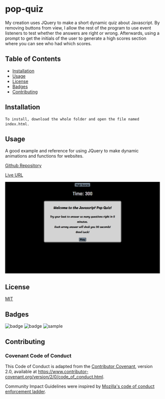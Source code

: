 # pop-quiz

My creation uses JQuery to make a short dynamic quiz about Javascript. By removing buttons from view, I allow the rest of the program to use event listeners to test whether the answers are right or wrong. Afterwards, using a prompt to get the initials of the user to generate a high scores section where you can see who had which scores.

## Table of Contents

* [Installation](#Installation)
* [Usage](#Usage)
* [License](#License)
* [Badges](#Badges)
* [Contributing](#Contributing)

## Installation

    To install, download the whole folder and open the file named index.html.

## Usage

A good example and reference for using JQuery to make dynamic animations and functions for websites.

[Github Repository](https://github.com/espoldi/pop-quiz)

[Live URL](https://espoldi.github.io/pop-quiz/)

![Website Screenshot](/screenshot.jpeg)

## License

[MIT](https://choosealicense.com/licenses/mit/)

## Badges

![badge](https://img.shields.io/badge/supported-100%25-blue?style=plastic)
![badge](https://img.shields.io/amo/stars/e?style=plastic)
![sample](https://img.shields.io/github/followers/3?style=social)

## Contributing

### Covenant Code of Conduct

This Code of Conduct is adapted from the [Contributor Covenant][homepage],
version 2.0, available at
https://www.contributor-covenant.org/version/2/0/code_of_conduct.html.

Community Impact Guidelines were inspired by [Mozilla's code of conduct
enforcement ladder](https://github.com/mozilla/diversity).

[homepage]: https://www.contributor-covenant.org